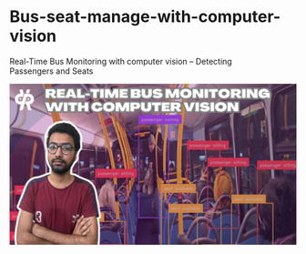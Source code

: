 # Bus-seat-manage-with-computer-vision
Real-Time Bus Monitoring with computer vision – Detecting Passengers and Seats


[![Watch the video](https://github.com/pyresearch/Bus-seat-manage-with-computer-vision/blob/main/seats.png)](https://www.youtube.com/watch?v=nif7FQgB_14)
